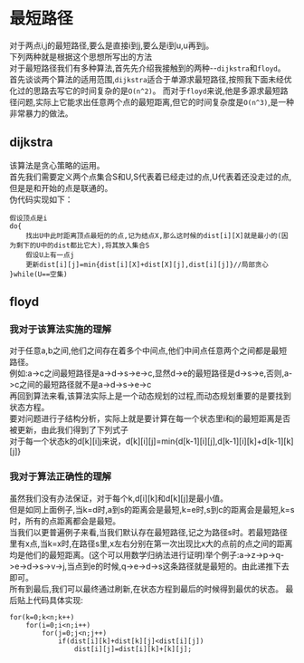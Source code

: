 # 最短路径
对于两点i,j的最短路径,要么是直接i到j,要么是i到u,u再到j。  
下列两种就是根据这个思想所写出的方法  
对于最短路径我们有多种算法,首先先介绍我接触到的两种--`dijkstra`和`floyd`。  
首先谈谈两个算法的适用范围,`dijkstra`适合于单源求最短路径,按照我下面未经优化过的思路去写它的时间复杂的是`O(n^2)`。
而对于`floyd`来说,他是多源求最短路径问题,实际上它能求出任意两个点的最短距离,但它的时间复杂度是`O(n^3)`,是一种非常暴力的做法。
## dijkstra
该算法是贪心策略的运用。  
首先我们需要定义两个点集合S和U,S代表着已经走过的点,U代表着还没走过的点,但是是和开始的点是联通的。  
伪代码实现如下：  
```
假设顶点是i  
do{  
    找出U中此时距离顶点最短的的点,记为结点X,那么这时候的dist[i][X]就是最小的(因为剩下的U中的dist都比它大),将其放入集合S  
    假设U上有一点j  
    更新dist[i][j]=min{dist[i][X]+dist[X][j],dist[i][j]}//局部贪心  
}while(U==空集)  
```
## floyd
### 我对于该算法实施的理解
对于任意a,b之间,他们之间存在着多个中间点,他们中间点任意两个之间都是最短路径。  
例如:a->c之间最短路径是a->d->s->e->c,显然d->e的最短路径是d->s->e,否则,a->c之间的最短路径就不是a->d->s->e->c  
再回到算法来看,该算法实际上是一个动态规划的过程,而动态规划重要的是要找到状态方程。  
要对问题进行子结构分析，实际上就是要计算在每一个状态里i和j的最短距离是否被更新，由此我们得到了下列式子  
对于每一个状态k的d[k][i][j](d即是i和j的最短距离)来说，d[k][i][j]=min{d[k-1][i][j],d[k-1][i][k]+d[k-1][k][j]}  
### 我对于算法正确性的理解
虽然我们没有办法保证，对于每个k,d[i][k]和d[k][j]是最小值。  
但是如同上面例子,当k=d时,a到s的距离会是最短,k=e时,s到c的距离会是最短,k=s时，所有的点距离都会是最短。    
当我们以更普遍例子来看,当我们默认存在最短路径,记之为路径s时。若最短路径里有x点,当k=x时,在路径s里,x左右分别在第一次出现比x大的点前的点之间的距离均是他们的最短距离。(这个可以用数学归纳法进行证明)举个例子:a->z->p->q->e->d->s->v->j,当点到e的时候,q->e->d->s这条路径就是最短的。由此递推下去即可。  
所有到最后,我们可以最终通过刷新,在状态方程到最后的时候得到最优的状态。
最后贴上代码具体实现:  
```
for(k=0;k<n;k++)
    for(i=0;i<n;i++)
        for(j=0;j<n;j++)
            if(dist[i][k]+dist[k][j]<dist[i][j])
                dist[i][j]=dist[i][k]+[k][j];
```